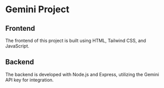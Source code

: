 # Gemini Project

## Frontend

The frontend of this project is built using HTML, Tailwind CSS, and JavaScript.

## Backend

The backend is developed with Node.js and Express, utilizing the Gemini API key for integration.
